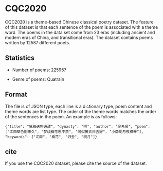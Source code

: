 # CQC2020

CQC2020 is a theme-based Chinese classical poetry dataset. The feature of this dataset is that each sentence of the poem is associated with a theme word. The poems in the data set come from 23 eras (including ancient and modern eras of China, and transitional eras). The dataset contains poems written by 12587 different poets.

## Statistics

* Number of poems: 225957

* Genre of poems: Quatrain

## Format

The file is of JSON type, each line is a dictionary type, poem content and theme words are list type. The order of the theme words matches the order of the sentences in the poem. An example is as follows:

<pre><code>{"title": "咏梅送熊通政", "dynasty": "明", "author": "吴希贤", "poem": ["江南草色别来久", "梦绕梅花思不禁", "何似拂衣归去好", "小斋明月夜横琴"], "keywords": ["江南", "梅花", "归去", "明月"]}</code></pre>

## cite

If you use the CQC2020 dataset, please cite the source of the dataset.
